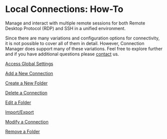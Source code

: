 [title]: #	(Local Connections: How-To)
[tags]: # (howto,rdp,ssh,local,connect)
[priority]: #	(400)

# Local Connections: How-To

Manage and interact with multiple remote sessions for both Remote Desktop Protocol (RDP) and SSH in a unified environment. 

Since there are many variations and configuration options for connectivity, it is not possible to cover all of them in detail. However, Connection Manager does support many of these variations. Feel free to explore further and if you have additional questions please [contact](https://thycotic.force.com/support/s/contactsupport) us.

[Access Global Settings](access-global-settings.md)

[Add a New Connection](add-connection.md)

[Create a New Folder](create-new-folder.md)

[Delete a Connection](delete-connection.md)

[Edit a Folder](/edit-folder.md)

[Import/Export](/import-export.md)

[Modify a Connection](/modify-connection.md)

[Remove a Folder](/remove-folder.md)

